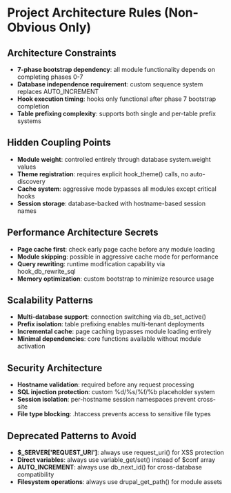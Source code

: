 # Project Architecture Rules (Non-Obvious Only)

## Architecture Constraints
- **7-phase bootstrap dependency**: all module functionality depends on completing phases 0-7
- **Database independence requirement**: custom sequence system replaces AUTO_INCREMENT
- **Hook execution timing**: hooks only functional after phase 7 bootstrap completion
- **Table prefixing complexity**: supports both single and per-table prefix systems

## Hidden Coupling Points
- **Module weight**: controlled entirely through database system.weight values
- **Theme registration**: requires explicit hook_theme() calls, no auto-discovery
- **Cache system**: aggressive mode bypasses all modules except critical hooks
- **Session storage**: database-backed with hostname-based session names

## Performance Architecture Secrets
- **Page cache first**: check early page cache before any module loading
- **Module skipping**: possible in aggressive cache mode for performance
- **Query rewriting**: runtime modification capability via hook_db_rewrite_sql
- **Memory optimization**: custom bootstrap to minimize resource usage

## Scalability Patterns
- **Multi-database support**: connection switching via db_set_active()
- **Prefix isolation**: table prefixing enables multi-tenant deployments
- **Incremental cache**: page caching bypasses module loading entirely
- **Minimal dependencies**: core functions available without module activation

## Security Architecture
- **Hostname validation**: required before any request processing
- **SQL injection protection**: custom %d/%s/%f/%b placeholder system
- **Session isolation**: per-hostname session namespaces prevent cross-site
- **File type blocking**: .htaccess prevents access to sensitive file types

## Deprecated Patterns to Avoid
- **$_SERVER['REQUEST_URI']**: always use request_uri() for XSS protection
- **Direct variables**: always use variable_get/set() instead of $conf array
- **AUTO_INCREMENT**: always use db_next_id() for cross-database compatibility
- **Filesystem operations**: always use drupal_get_path() for module assets